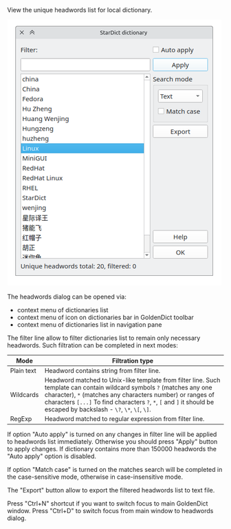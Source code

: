 View the unique headwords list for local dictionary.

![headwords dialog](img/headwords.webp)

The headwords dialog can be opened via:

* context menu of dictionaries list
* context menu of icon on dictionaries bar in GoldenDict toolbar
* context menu of dictionaries list in navigation pane

The filter line allow to filter dictionaries list to remain only necessary headwords. Such filtration can be completed in next modes:

| Mode | Filtration type |
|--|--|
| Plain text | Headword contains string from filter line. |
| Wildcards | Headword matched to Unix-like template from filter line. Such template can contain wildcard symbols `?` (matches any one character), `*` (matches any characters number) or ranges of characters `[...]` To find characters `?`, `*`, `[` and `]` it should be escaped by backslash - `\?`, `\*`, `\[`, `\]`. |
| RegExp | Headword matched to regular expression from filter line.|

If option "Auto apply" is turned on any changes in filter line will be applied to headwords list immediately. Otherwise you should press "Apply" button to apply changes. If dictionary contains more than 150000 headwords the "Auto apply" option is disabled.

If option "Match case" is turned on the matches search will be completed in the case-sensitive mode, otherwise in case-insensitive mode.

The "Export" button allow to export the filtered headwords list to text file.

Press "Ctrl+N" shortcut if you want to switch focus to main GoldenDict window. Press "Ctrl+D" to switch focus from main window to headwords dialog.

